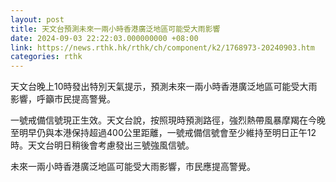 ```yaml
---
layout: post
title: 天文台預測未來一兩小時香港廣泛地區可能受大雨影響
date: 2024-09-03 22:22:03.000000000 +08:00
link: https://news.rthk.hk/rthk/ch/component/k2/1768973-20240903.htm
categories: rthk
---
```


天文台晚上10時發出特別天氣提示，預測未來一兩小時香港廣泛地區可能受大雨影響，呼籲市民提高警覺。

一號戒備信號現正生效。天文台說，按照現時預測路徑，強烈熱帶風暴摩羯在今晚至明早仍與本港保持超過400公里距離，一號戒備信號會至少維持至明日正午12時。天文台明日稍後會考慮發出三號強風信號。

未來一兩小時香港廣泛地區可能受大雨影響，市民應提高警覺。

